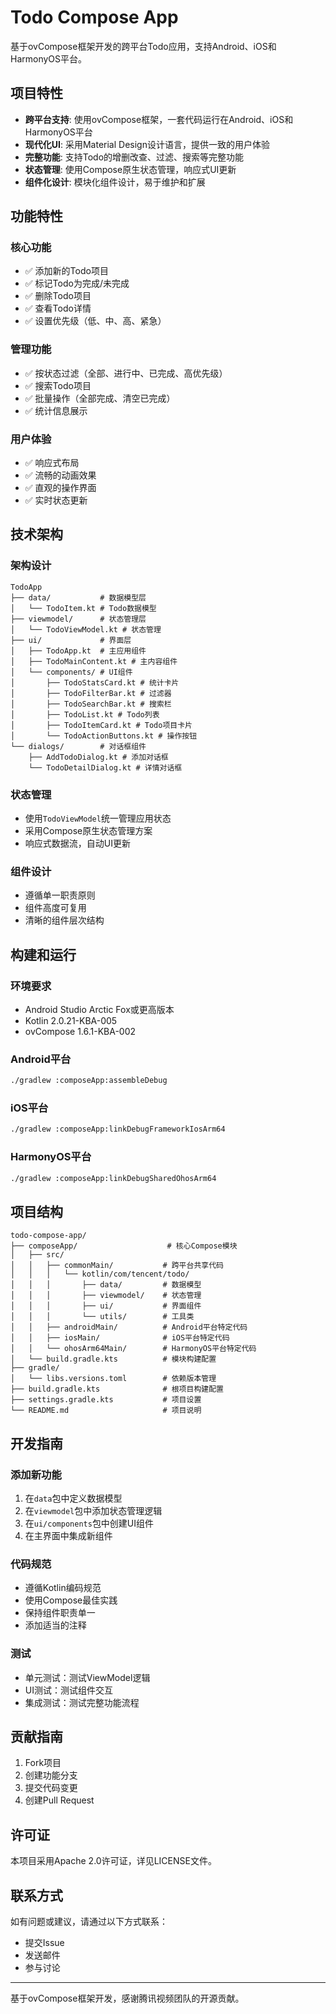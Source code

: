 # Todo Compose App

基于ovCompose框架开发的跨平台Todo应用，支持Android、iOS和HarmonyOS平台。

## 项目特性

- **跨平台支持**: 使用ovCompose框架，一套代码运行在Android、iOS和HarmonyOS平台
- **现代化UI**: 采用Material Design设计语言，提供一致的用户体验
- **完整功能**: 支持Todo的增删改查、过滤、搜索等完整功能
- **状态管理**: 使用Compose原生状态管理，响应式UI更新
- **组件化设计**: 模块化组件设计，易于维护和扩展

## 功能特性

### 核心功能
- ✅ 添加新的Todo项目
- ✅ 标记Todo为完成/未完成
- ✅ 删除Todo项目
- ✅ 查看Todo详情
- ✅ 设置优先级（低、中、高、紧急）

### 管理功能
- ✅ 按状态过滤（全部、进行中、已完成、高优先级）
- ✅ 搜索Todo项目
- ✅ 批量操作（全部完成、清空已完成）
- ✅ 统计信息展示

### 用户体验
- ✅ 响应式布局
- ✅ 流畅的动画效果
- ✅ 直观的操作界面
- ✅ 实时状态更新

## 技术架构

### 架构设计
```
TodoApp
├── data/           # 数据模型层
│   └── TodoItem.kt # Todo数据模型
├── viewmodel/      # 状态管理层
│   └── TodoViewModel.kt # 状态管理
├── ui/             # 界面层
│   ├── TodoApp.kt  # 主应用组件
│   ├── TodoMainContent.kt # 主内容组件
│   └── components/ # UI组件
│       ├── TodoStatsCard.kt # 统计卡片
│       ├── TodoFilterBar.kt # 过滤器
│       ├── TodoSearchBar.kt # 搜索栏
│       ├── TodoList.kt # Todo列表
│       ├── TodoItemCard.kt # Todo项目卡片
│       └── TodoActionButtons.kt # 操作按钮
└── dialogs/        # 对话框组件
    ├── AddTodoDialog.kt # 添加对话框
    └── TodoDetailDialog.kt # 详情对话框
```

### 状态管理
- 使用`TodoViewModel`统一管理应用状态
- 采用Compose原生状态管理方案
- 响应式数据流，自动UI更新

### 组件设计
- 遵循单一职责原则
- 组件高度可复用
- 清晰的组件层次结构

## 构建和运行

### 环境要求
- Android Studio Arctic Fox或更高版本
- Kotlin 2.0.21-KBA-005
- ovCompose 1.6.1-KBA-002

### Android平台
```bash
./gradlew :composeApp:assembleDebug
```

### iOS平台
```bash
./gradlew :composeApp:linkDebugFrameworkIosArm64
```

### HarmonyOS平台
```bash
./gradlew :composeApp:linkDebugSharedOhosArm64
```

## 项目结构

```
todo-compose-app/
├── composeApp/                    # 核心Compose模块
│   ├── src/
│   │   ├── commonMain/           # 跨平台共享代码
│   │   │   └── kotlin/com/tencent/todo/
│   │   │       ├── data/         # 数据模型
│   │   │       ├── viewmodel/    # 状态管理
│   │   │       ├── ui/           # 界面组件
│   │   │       └── utils/        # 工具类
│   │   ├── androidMain/          # Android平台特定代码
│   │   ├── iosMain/              # iOS平台特定代码
│   │   └── ohosArm64Main/        # HarmonyOS平台特定代码
│   └── build.gradle.kts          # 模块构建配置
├── gradle/
│   └── libs.versions.toml        # 依赖版本管理
├── build.gradle.kts              # 根项目构建配置
├── settings.gradle.kts           # 项目设置
└── README.md                     # 项目说明
```

## 开发指南

### 添加新功能
1. 在`data`包中定义数据模型
2. 在`viewmodel`包中添加状态管理逻辑
3. 在`ui/components`包中创建UI组件
4. 在主界面中集成新组件

### 代码规范
- 遵循Kotlin编码规范
- 使用Compose最佳实践
- 保持组件职责单一
- 添加适当的注释

### 测试
- 单元测试：测试ViewModel逻辑
- UI测试：测试组件交互
- 集成测试：测试完整功能流程

## 贡献指南

1. Fork项目
2. 创建功能分支
3. 提交代码变更
4. 创建Pull Request

## 许可证

本项目采用Apache 2.0许可证，详见LICENSE文件。

## 联系方式

如有问题或建议，请通过以下方式联系：
- 提交Issue
- 发送邮件
- 参与讨论

---

基于ovCompose框架开发，感谢腾讯视频团队的开源贡献。 
